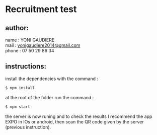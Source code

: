 # Recruitment test

## author: 

name : YONI GAUDIERE  
mail : yonigaudiere2014@gmail.com  
phone : 07 50 29 86 34  


  
## instructions:

install the dependencies with the command :

```bash
$ npm install 
```

at the root of the folder run the command : 

```bash
$ npm start 
```

the server is now runing and to check the results I recommend the app EXPO
in IOs or android, then scan the QR code given by the server (previous instruction).  
